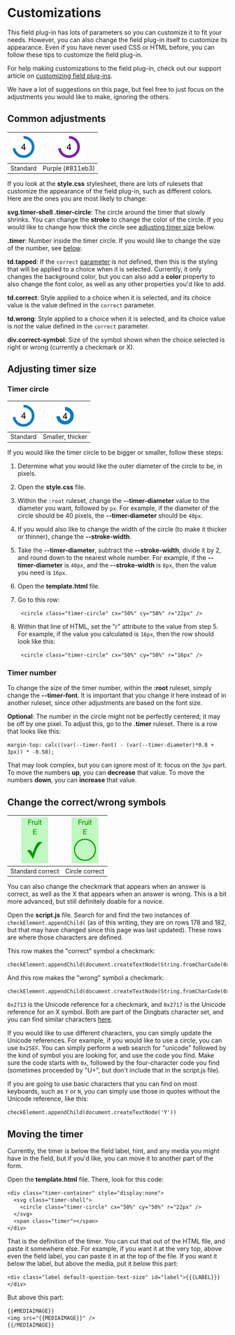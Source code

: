# Customizations

This field plug-in has lots of parameters so you can customize it to fit your needs. However, you can also change the field plug-in itself to customize its appearance. Even if you have never used CSS or HTML before, you can follow these tips to customize the field plug-in.

For help making customizations to the field plug-in, check out our support article on [customizing field plug-ins]().

We have a lot of suggestions on this page, but feel free to just focus on the adjustments you would like to make, ignoring the others.

## Common adjustments

|![](standard-circle.png)|![](purple-circle.png)|
|:---:|:---:|
|Standard|Purple (#811eb3)|

If you look at the **style.css** stylesheet, there are lots of rulesets that customize the appearance of the field plug-in, such as different colors. Here are the ones you are most likely to change:

**svg.timer-shell .timer-circle**: The circle around the timer that slowly shrinks. You can change the **stroke** to change the color of the circle. If you would like to change how thick the circle see [adjusting timer size](#adjusting-timer-size) below.

**.timer**: Number inside the timer circle. If you would like to change the size of the number, see [below](#timer-number).

**td.tapped**: If the `correct` [parameter](../../README.md) is not defined, then this is the styling that will be applied to a choice when it is selected. Currently, it only changes the background color, but you can also add a **color** property to also change the font color, as well as any other properties you'd like to add.

**td.correct**: Style applied to a choice when it is selected, and its choice value is the value defined in the `correct` parameter.

**td.wrong**: Style applied to a choice when it is selected, and its choice value is *not* the value defined in the `correct` parameter.

**div.correct-symbol**: Size of the symbol shown when the choice selected is right or wrong (currently a checkmark or X).

## Adjusting timer size

### Timer circle

|![](standard-circle.png)|![](small-thick.png)|
|:---:|:---:|
|Standard|Smaller, thicker|

If you would like the timer circle to be bigger or smaller, follow these steps:

1. Determine what you would like the outer diameter of the circle to be, in pixels.
1. Open the **style.css** file.
1. Within the `:root` ruleset, change the **--timer-diameter** value to the diameter you want, followed by `px`. For example, if the diameter of the circle should be 40 pixels, the **--timer-diameter** should be `40px`.
1. If you would also like to change the width of the circle (to make it thicker or thinner), change the  **--stroke-width**.
1. Take the **--timer-diameter**, subtract the **--stroke-width**, divide it by 2, and round down to the nearest whole number. For example, if the **--timer-diameter** is `40px`, and the **--stroke-width** is `8px`, then the value you need is `16px`.
1. Open the **template.html** file.
1. Go to this row:

        <circle class="timer-circle" cx="50%" cy="50%" r="22px" />

1. Within that line of HTML, set the "r" attribute to the value from step 5. For example, if the value you calculated is `16px`, then the row should look like this:

        <circle class="timer-circle" cx="50%" cy="50%" r="16px" />

### Timer number

To change the size of the timer number, within the **:root** ruleset, simply change the **--timer-font**. It is important that you change it here instead of in another ruleset, since other adjustments are based on the font size.

**Optional**: The number in the circle might not be perfectly centered; it may be off by one pixel. To adjust this, go to the **.timer** ruleset. There is a row that looks like this:

    margin-top: calc((var(--timer-font) - (var(--timer-diameter)*0.8 + 3px)) * -0.58);

That may look complex, but you can ignore most of it: focus on the `3px` part. To move the numbers **up**, you can **decrease** that value. To move the numbers **down**, you can **increase** that value.

## Change the correct/wrong symbols

|![](standard-correct.png)|![](symbol-circle.png)|
|:---:|:---:|
|Standard correct|Circle correct|

You can also change the checkmark that appears when an answer is correct, as well as the X that appears when an answer is wrong. This is a bit more advanced, but still definitely doable for a novice.

Open the **script.js** file. Search for and find the two instances of `checkElement.appendChild(` (as of this writing, they are on rows 178 and 182, but that may have changed since this page was last updated). These rows are where those characters are defined.

This row makes the "correct" symbol a checkmark:

    checkElement.appendChild(document.createTextNode(String.fromCharCode(0x2713)))

And this row makes the "wrong" symbol a checkmark:

    checkElement.appendChild(document.createTextNode(String.fromCharCode(0x2717)))

`0x2713` is the Unicode reference for a checkmark, and `0x2717` is the Unicode reference for an X symbol. Both are part of the Dingbats character set, and you can find similar characters [here](https://en.wikibooks.org/wiki/Unicode/Character_reference/2000-2FFF).

If you would like to use different characters, you can simply update the Unicode references. For example, if you would like to use a circle, you can use `0x25EF`. You can simply perform a web search for "unicode" followed by the kind of symbol you are looking for, and use the code you find. Make sure the code starts with `0x`, followed by the four-character code you find (sometimes proceeded by "U+", but don't include that in the script.js file).

If you are going to use basic characters that you can find on most keyboards, such as `Y` or `N`, you can simply use those in quotes without the Unicode reference, like this:

    checkElement.appendChild(document.createTextNode('Y'))

## Moving the timer

Currently, the timer is below the field label, hint, and any media you might have in the field, but if you'd like, you can move it to another part of the form.

Open the **template.html** file. There, look for this code:

    <div class="timer-container" style="display:none">
      <svg class="timer-shell">
        <circle class="timer-circle" cx="50%" cy="50%" r="22px" />
      </svg>
      <span class="timer"></span>
    </div>

That is the definition of the timer. You can cut that out of the HTML file, and paste it somewhere else. For example, if you want it at the very top, above even the field label, you can paste it in at the top of the file. If you want it below the label, but above the media, put it below this part:

    <div class="label default-question-text-size" id="label">{{{LABEL}}}</div>

But above this part:

    {{#MEDIAIMAGE}}
    <img src="{{MEDIAIMAGE}}" />
    {{/MEDIAIMAGE}}